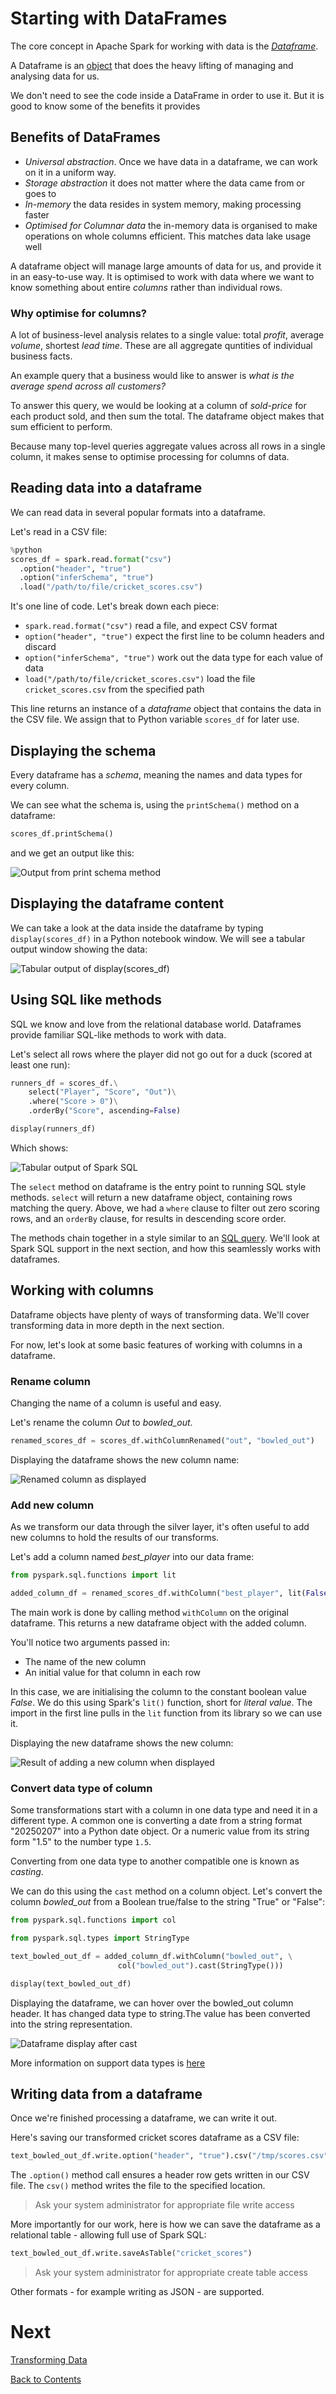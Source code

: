 # Starting with DataFrames
The core concept in Apache Spark for working with data is the [_Dataframe_](https://spark.apache.org/docs/latest/api/python/reference/pyspark.sql/api/pyspark.sql.DataFrame.html#pyspark.sql.DataFrame).

A Dataframe is an [object](https://github.com/bjss-data-academy/python-essentials/blob/main/06-objects.md) that does the heavy lifting of managing and analysing data for us. 

We don't need to see the code inside a DataFrame in order to use it. But it is good to know some of the benefits it provides

## Benefits of DataFrames

- _Universal abstraction_. Once we have data in a dataframe, we can work on it in a uniform way. 
- _Storage abstraction_ it does not matter where the data came from or goes to
- _In-memory_ the data resides in system memory, making processing faster
- _Optimised for Columnar data_ the in-memory data is organised to make operations on whole columns efficient. This matches data lake usage well

A dataframe object will manage large amounts of data for us, and provide it in an easy-to-use way. It is optimised to work with data where we want to know something about entire _columns_ rather than individual rows. 

### Why optimise for columns?
A lot of business-level analysis relates to a single value: total _profit_, average _volume_, shortest _lead time_. These are all aggregate quntities of individual business facts.

An example query that a business would like to answer is _what is the average spend across all customers?_

To answer this query, we would be looking at a column of _sold-price_ for each product sold, and then sum the total. The dataframe object makes that sum efficient to perform.

Because many top-level queries aggregate values across all rows in a single column, it makes sense to optimise processing for columns of data.

## Reading data into a dataframe
We can read data in several popular formats into a dataframe.

Let's read in a CSV file:

```python
%python
scores_df = spark.read.format("csv") 
  .option("header", "true") 
  .option("inferSchema", "true") 
  .load("/path/to/file/cricket_scores.csv")
```

It's one line of code. Let's break down each piece:

- `spark.read.format("csv")` read a file, and expect CSV format
- `option("header", "true")` expect the first line to be column headers and discard
- `option("inferSchema", "true")` work out the data type for each value of data
- `load("/path/to/file/cricket_scores.csv")` load the file `cricket_scores.csv` from the specified path

This line returns an instance of a _dataframe_ object that contains the data in the CSV file. We assign that to Python variable `scores_df` for later use.

## Displaying the schema
Every dataframe has a _schema_, meaning the names and data types for every column.

We can see what the schema is, using the `printSchema()` method on a dataframe:

```python
scores_df.printSchema()
```

and we get an output like this:

![Output from print schema method](/images/scores-print-schema.png)

## Displaying the dataframe content
We can take a look at the data inside the dataframe by typing `display(scores_df)` in a Python notebook window. We will see a tabular output window showing the data:

![Tabular output of display(scores_df)](/images/display-scores-df.png)

## Using SQL like methods
SQL we know and love from the relational database world. Dataframes provide familiar SQL-like methods to work with data.

Let's select all rows where the player did not go out for a duck (scored at least one run):

```python
runners_df = scores_df.\
    select("Player", "Score", "Out")\
    .where("Score > 0")\
    .orderBy("Score", ascending=False)

display(runners_df)
```

Which shows:

![Tabular output of Spark SQL](/images/select-scores-df.png)

The `select` method on dataframe is the entry point to running SQL style methods. `select` will return a new dataframe object, containing rows matching the query. Above, we had a `where` clause to filter out zero scoring rows, and an `orderBy` clause, for results in descending score order.

The methods chain together in a style similar to an [SQL query](https://github.com/bjss-data-academy/sql-for-data-engineering/blob/main/README.md). We'll look at Spark SQL support in the next section, and how this seamlessly works with dataframes.

## Working with columns
Dataframe objects have plenty of ways of transforming data. We'll cover transforming data in more depth in the next section.

For now, let's look at some basic features of working with columns in a dataframe. 

### Rename column
Changing the name of a column is useful and easy. 

Let's rename the column _Out_ to _bowled_out_.

```python
renamed_scores_df = scores_df.withColumnRenamed("out", "bowled_out")
```

Displaying the dataframe shows the new column name:

![Renamed column as displayed](/images/renamed-column-df.png)

### Add new column
As we transform our data through the silver layer, it's often useful to add new columns to hold the results of our transforms.

Let's add a column named _best_player_ into our data frame:

```python
from pyspark.sql.functions import lit

added_column_df = renamed_scores_df.withColumn("best_player", lit(False))
```

The main work is done by calling method `withColumn` on the original dataframe. This returns a new dataframe object with the added column.

You'll notice two arguments passed in:

- The name of the new column
- An initial value for that column in each row

In this case, we are initialising the column to the constant boolean value _False_. We do this using Spark's `lit()` function, short for _literal value_. The import in the first line pulls in the `lit` function from its library so we can use it.

Displaying the new dataframe shows the new column:

![Result of adding a new column when displayed](/images/added-column-df.png)

### Convert data type of column
Some transformations start with a column in one data type and need it in a different type. A common one is converting a date from a string format "20250207" into a Python date object. Or a numeric value from its string form "1.5" to the number type `1.5`.

Converting from one data type to another compatible one is known as _casting_.

We can do this using the `cast` method on a column object. Let's convert the column _bowled_out_ from a Boolean true/false to the string "True" or "False":

```python
from pyspark.sql.functions import col

from pyspark.sql.types import StringType

text_bowled_out_df = added_column_df.withColumn("bowled_out", \
                        col("bowled_out").cast(StringType()))

display(text_bowled_out_df)
```
Displaying the dataframe, we can hover over the bowled_out column header. It has changed data type to string.The value has been converted into the string representation.

![Dataframe display after cast](/images/cast-column-df.png)

More information on support data types is [here](https://spark.apache.org/docs/latest/api/python/reference/pyspark.sql/data_types.html)

## Writing data from a dataframe
Once we're finished processing a dataframe, we can write it out.

Here's saving our transformed cricket scores dataframe as a CSV file:

```python
text_bowled_out_df.write.option("header", "true").csv("/tmp/scores.csv")
```
The `.option()` method call ensures a header row gets written in our CSV file. The `csv()` method writes the file to the specified location.

> Ask your system administrator for appropriate file write access

More importantly for our work, here is how we can save the dataframe as a relational table - allowing full use of Spark SQL:

```python
text_bowled_out_df.write.saveAsTable("cricket_scores")
```

> Ask your system administrator for appropriate create table access

Other formats - for example writing as JSON - are supported.

# Next
[Transforming Data](/transforming-data.md)

[Back to Contents](/contents.md)
